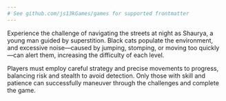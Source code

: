 ```yaml
---
# See github.com/js13kGames/games for supported frontmatter
---
```

Experience the challenge of navigating the streets at night as Shaurya, a young man guided by superstition. Black cats populate the environment, and excessive noise—caused by jumping, stomping, or moving too quickly—can alert them, increasing the difficulty of each level.

Players must employ careful strategy and precise movements to progress, balancing risk and stealth to avoid detection. Only those with skill and patience can successfully maneuver through the challenges and complete the game.